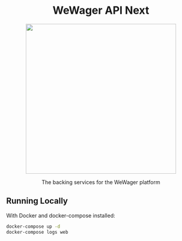 <h1 align="center">WeWager API Next</h1>

<p align="center">
  <img width="400" height="400" src="https://avatars.githubusercontent.com/u/63665038?s=400&u=5d666a2261b1aa87ccaa8bdf86763a40c3446705&v=4">
</p>

<div align="center">
  The backing services for the WeWager platform
</div>

## Running Locally
With Docker and docker-compose installed:
```bash
docker-compose up -d
docker-compose logs web
```